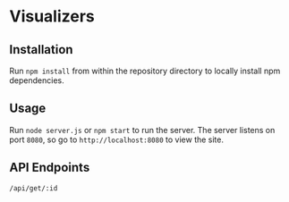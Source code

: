 # Visualizers
## Installation
Run `npm install` from within the repository directory to locally install npm dependencies.

## Usage
Run `node server.js` or `npm start` to run the server. The server listens on port `8080`, so go to `http://localhost:8080` to view the site.

## API Endpoints
`/api/get/:id`